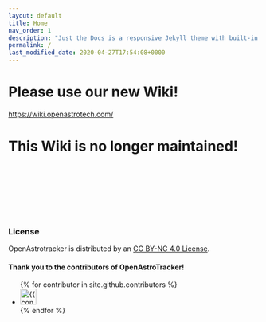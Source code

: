 ```yaml
---
layout: default
title: Home
nav_order: 1
description: "Just the Docs is a responsive Jekyll theme with built-in search that is easily customizable and hosted on GitHub Pages."
permalink: /
last_modified_date: 2020-04-27T17:54:08+0000
---
```


# Please use our new Wiki!

https://wiki.openastrotech.com/

# This Wiki is no longer maintained!

<br/><br/>
<br/><br/>
<br/><br/>

### License

OpenAstrotracker is distributed by an [CC BY-NC 4.0 License](https://github.com/OpenAstroTech/OpenAstroTracker/blob/master/license.md).

#### Thank you to the contributors of OpenAstroTracker!

<ul class="list-style-none">
{% for contributor in site.github.contributors %}
  <li class="d-inline-block mr-1">
     <a href="{{ contributor.html_url }}"><img src="{{ contributor.avatar_url }}" width="32" height="32" alt="{{ contributor.login }}"/></a>
  </li>
{% endfor %}
</ul>


